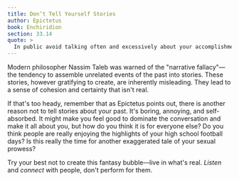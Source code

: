 ```yaml
---
title: Don’t Tell Yourself Stories
author: Epictetus
book: Enchiridion
section: 33.14
quote: >
  In public avoid talking often and excessively about your accomplishments and dangers, for however you enjoy recounting your dangers, it's not so pleasant for others to hear about your affairs.
---
```


Modern philosopher Nassim Taleb was warned of the "narrative fallacy"—the tendency to assemble unrelated events of the past into stories. These stories, however gratifying to create, are inherently misleading. They lead to a sense of cohesion and certainty that isn't real.

If that's too heady, remember that as Epictetus points out, there is another reason not to tell stories about your past. It's boring, annoying, and self-absorbed. It might make you feel good to dominate the conversation and make it all about you, but how do you think it is for everyone else? Do you think people are really enjoying the highlights of your high school football days? Is this really the time for another exaggerated tale of your sexual prowess?

Try your best not to create this fantasy bubble—live in what's real. _Listen_ and _connect_ with people, don't perform for them.
